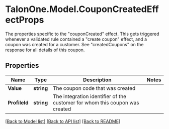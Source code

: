 # TalonOne.Model.CouponCreatedEffectProps
The properties specific to the \"couponCreated\" effect. This gets triggered whenever a validated rule contained a \"create coupon\" effect, and a coupon was created for a customer. See \"createdCoupons\" on the response for all details of this coupon.
## Properties

Name | Type | Description | Notes
------------ | ------------- | ------------- | -------------
**Value** | **string** | The coupon code that was created | 
**ProfileId** | **string** | The integration identifier of the customer for whom this coupon was created | 

[[Back to Model list]](../README.md#documentation-for-models) [[Back to API list]](../README.md#documentation-for-api-endpoints) [[Back to README]](../README.md)

